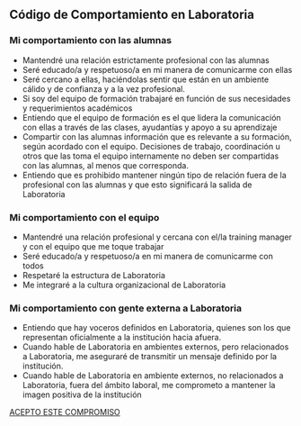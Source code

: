 
## Código de Comportamiento en Laboratoria

### Mi comportamiento con las alumnas

- Mantendré una relación estrictamente profesional con las alumnas
- Seré educado/a y respetuoso/a  en mi manera de comunicarme con ellas
- Seré cercano a ellas, haciéndolas sentir que están en un ambiente cálido y de confianza y a la vez profesional.
- Si soy del equipo de formación trabajaré en función de sus necesidades y requerimientos académicos
- Entiendo que el equipo de formación es el que lidera la comunicación con ellas a través de las clases, ayudantías y apoyo a su aprendizaje
- Compartir con las alumnas información que es relevante a su formación, según acordado con el equipo. Decisiones de trabajo, coordinación u otros que las toma el equipo internamente no deben ser compartidas con las alumnas, al menos que corresponda.
- Entiendo que es prohibido mantener ningún tipo de relación fuera de la profesional con las alumnas y que esto significará la salida de Laboratoria


### Mi comportamiento con el equipo

- Mantendré una relación profesional y cercana con el/la training manager y con el equipo que me toque trabajar
- Seré educado/a y respetuoso/a en mi manera de comunicarme con todos
- Respetaré la estructura de Laboratoria
- Me integraré a la cultura organizacional de Laboratoria

### Mi comportamiento con gente externa a Laboratoria
- Entiendo que hay voceros definidos en Laboratoria, quienes son los que representan oficialmente a la institución hacia afuera.
- Cuando hable de Laboratoria en ambientes externos, pero relacionados a Laboratoria, me aseguraré de transmitir un mensaje definido por la institución.
- Cuando hable de Laboratoria en ambiente externos, no relacionados a Laboratoria, fuera del ámbito laboral, me comprometo a mantener la imagen positiva de la institución 

[ACEPTO ESTE COMPROMISO](../04-pedagogico/01-presentacioncapa.md)
